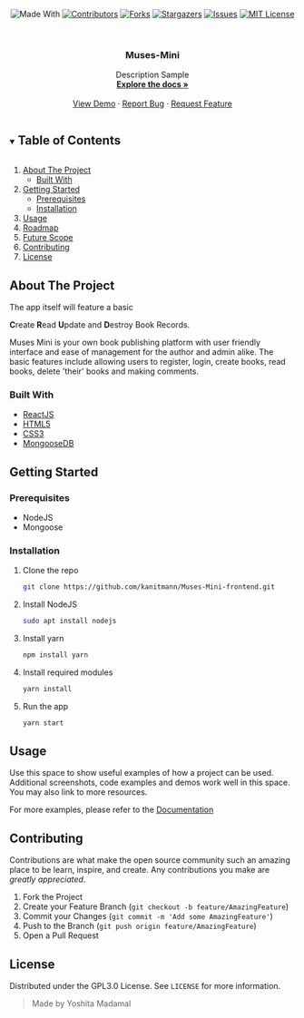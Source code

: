 <span style="display:block;text-align:center">


![Made With][made-with-shield]
[![Contributors][contributors-shield]][contributors-url]
[![Forks][forks-shield]][forks-url]
[![Stargazers][stars-shield]][stars-url]
[![Issues][issues-shield]][issues-url]
[![MIT License][license-shield]][license-url]

</span>

<!-- PROJECT LOGO -->
<br />
<p align="center">
  <a href="https://github.com/kanitmann/Muses-Mini-frontend">
  </a>

  <h3 align="center">Muses-Mini</h3>

  <p align="center">
    Description Sample
    <br />
    <a href="https://github.com/kanitmann/Muses-Mini-frontend"><strong>Explore the docs »</strong></a>
    <br />
    <br />
    <a href="https://github.com/kanitmann/Muses-Mini-frontend">View Demo</a>
    ·
    <a href="https://github.com/kanitmann/Muses-Mini-frontend/issues">Report Bug</a>
    ·
    <a href="https://github.com/kanitmann/Muses-Mini-frontend/issues">Request Feature</a>
  </p>
</p>

<!-- TABLE OF CONTENTS -->
<details open="open">
  <summary><h2 style="display: inline-block">Table of Contents</h2></summary>
  <ol>
    <li>
      <a href="#about-the-project">About The Project</a>
      <ul>
        <li><a href="#built-with">Built With</a></li>
      </ul>
    </li>
    <li>
      <a href="#getting-started">Getting Started</a>
      <ul>
        <li><a href="#prerequisites">Prerequisites</a></li>
        <li><a href="#installation">Installation</a></li>
      </ul>
    </li>
    <li><a href="#usage">Usage</a></li>
    <li><a href="#roadmap">Roadmap</a></li>
    <li><a href="#future-scope">Future Scope</a></li>
    <li><a href="#contributing">Contributing</a></li>
    <li><a href="#license">License</a></li>
  </ol>
</details>

<!-- ABOUT THE PROJECT -->

## About The Project

The app itself will feature a basic 

**C**reate
**R**ead
**U**pdate
and
**D**estroy Book Records. 

Muses Mini is your own book publishing platform with user friendly interface and ease of management for the author and admin alike. 
The basic features include allowing users to register, login, create books, read books, delete 'their' books and making comments.


### Built With

- [ReactJS]()
- [HTML5]()
- [CSS3]()
- [MongooseDB]()

<!-- GETTING STARTED -->

## Getting Started



### Prerequisites

- NodeJS
- Mongoose
  

### Installation

1. Clone the repo
   ```bash
   git clone https://github.com/kanitmann/Muses-Mini-frontend.git
   ```
2. Install NodeJS
   ```bash
   sudo apt install nodejs
   ```
3. Install yarn
    ```bash
    npm install yarn
    ```
4. Install required modules
   ```bash
   yarn install
   ```
5. Run the app
   ```bash
   yarn start
   ```

<!-- USAGE EXAMPLES -->

## Usage

Use this space to show useful examples of how a project can be used. Additional screenshots, code examples and demos work well in this space. You may also link to more resources.

For more examples, please refer to the [Documentation](https://example.com)




<!-- CONTRIBUTING -->


## Contributing

Contributions are what make the open source community such an amazing place to be learn, inspire, and create. Any contributions you make are *greatly appreciated*.

1. Fork the Project
2. Create your Feature Branch (`git checkout -b feature/AmazingFeature`)
3. Commit your Changes (`git commit -m 'Add some AmazingFeature'`)
4. Push to the Branch (`git push origin feature/AmazingFeature`)
5. Open a Pull Request

<!-- LICENSE -->

## License

Distributed under the GPL3.0 License. See `LICENSE` for more information.

> Made by Yoshita Madamal
<!-- MARKDOWN LINKS & IMAGES -->
<!-- https://www.markdownguide.org/basic-syntax/#reference-style-links -->

[contributors-shield]: https://img.shields.io/github/contributors/kanitmann/Muses-Mini-frontend.svg?style=for-the-badge
[contributors-url]: https://github.com/kanitmann/Muses-Mini-frontend/graphs/contributors
[forks-shield]: https://img.shields.io/github/forks/kanitmann/Muses-Mini-frontend.svg?style=for-the-badge
[forks-url]: https://github.com/kanitmann/Muses-Mini-frontend/network/members
[stars-shield]: https://img.shields.io/github/stars/kanitmann/tweeter.svg?style=for-the-badge
[stars-url]: https://github.com/kanitmann/Muses-Mini-frontend/stargazers
[issues-shield]: https://img.shields.io/github/issues/kanitmann/Muses-Mini-frontend.svg?style=for-the-badge
[issues-url]: https://github.com/kanitmann/Muses-Mini-frontend/issues
[license-shield]: https://img.shields.io/github/license/kanitmann/Muses-Mini-frontend?style=for-the-badge&logo=appveyor
[license-url]: https://github.com/kanitmann/Muses-Mini-frontend/blob/master/LICENSE.txt
[made-with-shield]: https://img.shields.io/github/languages/top/kanitmann/Muses-Mini-frontend?style=for-the-badge
